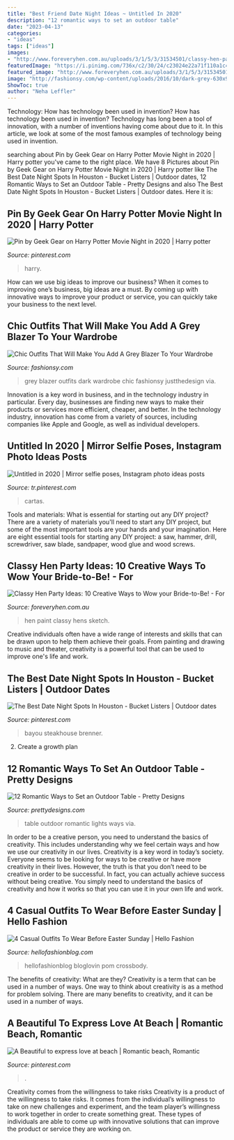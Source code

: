 ```yaml
---
title: "Best Friend Date Night Ideas ~ Untitled In 2020"
description: "12 romantic ways to set an outdoor table"
date: "2023-04-13"
categories:
- "ideas"
tags: ["ideas"]
images:
- "http://www.foreveryhen.com.au/uploads/3/1/5/3/31534501/classy-hen-party-ideas-sketch-a-model_orig.png"
featuredImage: "https://i.pinimg.com/736x/c2/30/24/c23024e22a71f110a1c420263c710316.jpg"
featured_image: "http://www.foreveryhen.com.au/uploads/3/1/5/3/31534501/classy-hen-party-ideas-sketch-a-model_orig.png"
image: "http://fashionsy.com/wp-content/uploads/2016/10/dark-grey-630x951.jpg"
ShowToc: true
author: "Neha Leffler"
---
```



Technology: How has technology been used in invention?
How has technology been used in invention? Technology has long been a tool of innovation, with a number of inventions having come about due to it. In this article, we look at some of the most famous examples of technology being used in invention.

	

		
searching about Pin by Geek Gear on Harry Potter Movie Night in 2020 | Harry potter you've came to the right place. We have 8 Pictures about Pin by Geek Gear on Harry Potter Movie Night in 2020 | Harry potter like The Best Date Night Spots In Houston - Bucket Listers | Outdoor dates, 12 Romantic Ways to Set an Outdoor Table - Pretty Designs and also The Best Date Night Spots In Houston - Bucket Listers | Outdoor dates. Here it is:
		
    
## Pin By Geek Gear On Harry Potter Movie Night In 2020 | Harry Potter

<img loading=lazy src="https://i.pinimg.com/736x/b6/c3/01/b6c30102605f1c1bd70115736129426d.jpg" onerror="this.onerror=null;this.src='https://tse2.mm.bing.net/th?id=OIP.btdtCd5avaX6Ct1rDldXEwHaIC&amp;pid=15.1';" alt="Pin by Geek Gear on Harry Potter Movie Night in 2020 | Harry potter">

_Source: pinterest.com_

>harry. 

	

How can we use big ideas to improve our business?
When it comes to improving one’s business, big ideas are a must. By coming up with innovative ways to improve your product or service, you can quickly take your business to the next level.

    
## Chic Outfits That Will Make You Add A Grey Blazer To Your Wardrobe

<img loading=lazy src="http://fashionsy.com/wp-content/uploads/2016/10/dark-grey-630x951.jpg" onerror="this.onerror=null;this.src='https://tse2.mm.bing.net/th?id=OIP.Tc64OsMsIqbWIk8iTU2T4wHaLL&amp;pid=15.1';" alt="Chic Outfits That Will Make You Add A Grey Blazer To Your Wardrobe">

_Source: fashionsy.com_

>grey blazer outfits dark wardrobe chic fashionsy justthedesign via. 

	

Innovation is a key word in business, and in the technology industry in particular. Every day, businesses are finding new ways to make their products or services more efficient, cheaper, and better. In the technology industry, innovation has come from a variety of sources, including companies like Apple and Google, as well as individual developers.

    
## Untitled In 2020 | Mirror Selfie Poses, Instagram Photo Ideas Posts

<img loading=lazy src="https://i.pinimg.com/736x/c2/30/24/c23024e22a71f110a1c420263c710316.jpg" onerror="this.onerror=null;this.src='https://tse1.mm.bing.net/th?id=OIP.X0P3l5H5SiaEPuMEVZz2UgHaNK&amp;pid=15.1';" alt="Untitled in 2020 | Mirror selfie poses, Instagram photo ideas posts">

_Source: tr.pinterest.com_

>cartas. 

	

Tools and materials: What is essential for starting out any DIY project?
There are a variety of materials you'll need to start any DIY project, but some of the most important tools are your hands and your imagination. Here are eight essential tools for starting any DIY project: a saw, hammer, drill, screwdriver, saw blade, sandpaper, wood glue and wood screws.

    
## Classy Hen Party Ideas: 10 Creative Ways To Wow Your Bride-to-Be! - For

<img loading=lazy src="http://www.foreveryhen.com.au/uploads/3/1/5/3/31534501/classy-hen-party-ideas-sketch-a-model_orig.png" onerror="this.onerror=null;this.src='https://tse1.mm.bing.net/th?id=OIP.chPyXlXj6_j8otyYSbOZRgHaF7&amp;pid=15.1';" alt="Classy Hen Party Ideas: 10 Creative Ways to Wow your Bride-to-Be! - For">

_Source: foreveryhen.com.au_

>hen paint classy hens sketch. 

	

Creative individuals often have a wide range of interests and skills that can be drawn upon to help them achieve their goals. From painting and drawing to music and theater, creativity is a powerful tool that can be used to improve one's life and work.

    
## The Best Date Night Spots In Houston - Bucket Listers | Outdoor Dates

<img loading=lazy src="https://i.pinimg.com/736x/29/76/d3/2976d3656560136ba952f4a76e560dfd.jpg" onerror="this.onerror=null;this.src='https://tse4.mm.bing.net/th?id=OIP.ziQ0R4MI6lI2iExEEOwXpwHaFL&amp;pid=15.1';" alt="The Best Date Night Spots In Houston - Bucket Listers | Outdoor dates">

_Source: pinterest.com_

>bayou steakhouse brenner. 

	

2. Create a growth plan 

    
## 12 Romantic Ways To Set An Outdoor Table - Pretty Designs

<img loading=lazy src="https://www.prettydesigns.com/wp-content/uploads/2014/08/Outdoor-Table-Romantic-Lights.jpg" onerror="this.onerror=null;this.src='https://tse2.mm.bing.net/th?id=OIP.bcbK-tCYDFnCeBoZ0Ei5OQHaLJ&amp;pid=15.1';" alt="12 Romantic Ways to Set an Outdoor Table - Pretty Designs">

_Source: prettydesigns.com_

>table outdoor romantic lights ways via. 

	

In order to be a creative person, you need to understand the basics of creativity. This includes understanding why we feel certain ways and how we use our creativity in our lives.
Creativity is a key word in today’s society. Everyone seems to be looking for ways to be creative or have more creativity in their lives. However, the truth is that you don’t need to be creative in order to be successful. In fact, you can actually achieve success without being creative. You simply need to understand the basics of creativity and how it works so that you can use it in your own life and work.

    
## 4 Casual Outfits To Wear Before Easter Sunday | Hello Fashion

<img loading=lazy src="https://www.hellofashionblog.com/wp-content/uploads/2017/03/21-1.jpg" onerror="this.onerror=null;this.src='https://tse1.mm.bing.net/th?id=OIP.ekPPTxsVZKJX21QDtGEmUQHaLH&amp;pid=15.1';" alt="4 Casual Outfits To Wear Before Easter Sunday | Hello Fashion">

_Source: hellofashionblog.com_

>hellofashionblog bloglovin pom crossbody. 

	

The benefits of creativity: What are they?
Creativity is a term that can be used in a number of ways. One way to think about creativity is as a method for problem solving. There are many benefits to creativity, and it can be used in a number of ways.

    
## A Beautiful To Express Love At Beach | Romantic Beach, Romantic

<img loading=lazy src="https://i.pinimg.com/736x/1a/44/a3/1a44a337a02331e9793ebcd89753924b.jpg" onerror="this.onerror=null;this.src='https://tse3.mm.bing.net/th?id=OIP.Tc2O2SBp1gt0S-7EWgbNDQHaMu&amp;pid=15.1';" alt="A Beautiful to express love at beach | Romantic beach, Romantic">

_Source: pinterest.com_

>. 

	

Creativity comes from the willingness to take risks
Creativity is a product of the willingness to take risks. It comes from the individual’s willingness to take on new challenges and experiment, and the team player’s willingness to work together in order to create something great. These types of individuals are able to come up with innovative solutions that can improve the product or service they are working on.

